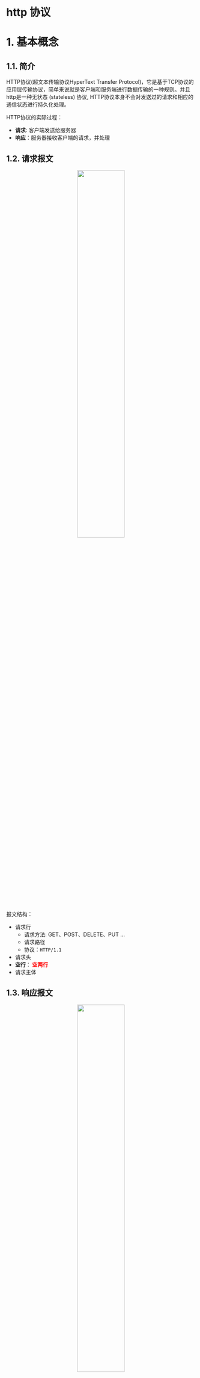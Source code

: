 # http 协议

# 1. 基本概念

## 1.1. 简介

HTTP协议(超文本传输协议HyperText Transfer Protocol)，它是基于TCP协议的应用层传输协议，简单来说就是客户端和服务端进行数据传输的一种规则。并且http是一种无状态 (stateless) 协议, HTTP协议本身不会对发送过的请求和相应的通信状态进行持久化处理。

HTTP协议的实际过程：
- **请求**: 客户端发送给服务器
- **响应**：服务器接收客户端的请求，并处理

## 1.2. 请求报文

<p style="text-align:center;"><img src="/cpp_notes/image/http/requestionMessage.png" width="50%" align="middle" /></p>

报文结构：
- 请求行
    - 请求方法: GET、POST、DELETE、PUT ...
    - 请求路径
    - 协议：`HTTP/1.1`
- 请求头
- **空行**：<span style="color:red;font-weight:bold"> 空两行 </span>
- 请求主体

## 1.3. 响应报文

<p style="text-align:center;"><img src="/cpp_notes/image/http/responseMessage.png" width="50%" align="middle" /></p>

报文结构：
- 响应行
    - 版本协议
    - 状态码
    - 状态文字
- 响应头信息
- **空行**: <span style="color:red;font-weight:bold"> 空两行 </span>
- 响应主体信息

# 2. 请求方法

## 2.1. 测试环境

测试请求头：
- 服务器：利用 [phpstudy](https://www.xp.cn/download.html) 快速搭建一个本地服务器 <span style="color:red;font-weight:bold"> (2018 旧版比较稳定) </span>
- 客户端：利用 `telnet` 进行远程连接。`ctrl + ]` 显示打印信息

## 2.2. GET

**作用：** 向服务器请求数据，并获取服务端数据

```term
triangle@LEARN:~$ telnet localhost 80 // 远程连接工具

# 请求
GET /index.php HTTP/1.1
Host: localhost


# 响应
HTTP/1.1 200 OK
Date: Tue, 30 Aug 2022 03:55:34 GMT
Server: Apache/2.4.23 (Win32) OpenSSL/1.0.2j PHP/5.4.45
X-Powered-By: PHP/5.4.45
Content-Length: 11
Content-Type: text/html

Hello World
```

## 2.3. POST

**作用：** 就是发送、提交。向服务器提交/发送要被处理的数据。

```term
triangle@LEARN:~$ telnet localhost 80

POST /testPost.php HTTP/1.1
Host: localhost
Content-type: application/x-www-form-urlencoded // 请求主体的类型
Content-length: 10 // 请求主体的长度
// 第一空行
// 第二空行
us=12

HTTP/1.1 200 OK
Date: Tue, 30 Aug 2022 05:50:30 GMT
Server: Apache/2.4.23 (Win32) OpenSSL/1.0.2j PHP/5.4.45
X-Powered-By: PHP/5.4.45
Content-Length: 10
Content-Type: text/html
```

## 2.4. HEAD

**作用：** 向服务器确认数据是否存在，不要返回内容

```term
triangle@LEARN:~$ telnet localhost 80

// 确认网站还在不在
HEAD / HTTP/1.1
Host: localhost

HTTP/1.1 200 OK
Date: Tue, 30 Aug 2022 06:13:58 GMT
Server: Apache/2.4.23 (Win32) OpenSSL/1.0.2j PHP/5.4.45
X-Powered-By: PHP/5.4.45
Content-Type: text/html
```

## 2.5. 其他方法

> [!tip]
> 这些方法，服务器可能不支持

- **PUT**：往服务器上的文件中写入内容
- **TRACE**：用代理上网时，查看代理是否修改了原始的 HTTP 请求
- **OPTIONS**：返回服务器支持哪些方法

# 3. 状态码

<p style="text-align:center;"><img src="/cpp_notes/image/http/httpCode.png" width="50%" align="middle" /></p>

<div style="margin: 0 auto;padding:1rem;width: 30rem;">

| 状态码 | 状态文字     | 功能           |
| ------ | ------------ | -------------- |
| 200    | OK           | 没问题         |
| 304    | Not Modified | 在缓存中没修改 |

</div>

